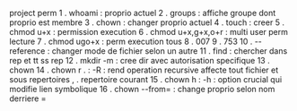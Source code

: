 project perm
1 . whoami : proprio actuel
2 . groups : affiche groupe dont proprio est membre
3 . chown : changer proprio actuel
4 . touch : creer 
5 . chmod u+x : permission execution 
6 . chmod u+x,g+x,o+r : multi user perm lecture
7 . chmod ugo+x : perm execution tous 
8 . 007
9 . 753
10 . -- reference : changer mode de fichier selon un autre
11 . find : chercher dans rep et tt ss rep
12 . mkdir -m : cree dir avec autorisation specifique
13 . chown 
14 . chown r . : -R : rend operation recursive affecte tout fichier et sous repertoires , . repertoire courant
15 . chown h : -h : option crucial qui modifie lien symbolique
16 . chown --from= : change proprio selon nom derriere =
